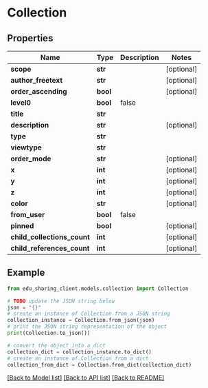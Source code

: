 # Collection


## Properties

Name | Type | Description | Notes
------------ | ------------- | ------------- | -------------
**scope** | **str** |  | [optional] 
**author_freetext** | **str** |  | [optional] 
**order_ascending** | **bool** |  | [optional] 
**level0** | **bool** | false | 
**title** | **str** |  | 
**description** | **str** |  | [optional] 
**type** | **str** |  | 
**viewtype** | **str** |  | 
**order_mode** | **str** |  | [optional] 
**x** | **int** |  | [optional] 
**y** | **int** |  | [optional] 
**z** | **int** |  | [optional] 
**color** | **str** |  | [optional] 
**from_user** | **bool** | false | 
**pinned** | **bool** |  | [optional] 
**child_collections_count** | **int** |  | [optional] 
**child_references_count** | **int** |  | [optional] 

## Example

```python
from edu_sharing_client.models.collection import Collection

# TODO update the JSON string below
json = "{}"
# create an instance of Collection from a JSON string
collection_instance = Collection.from_json(json)
# print the JSON string representation of the object
print(Collection.to_json())

# convert the object into a dict
collection_dict = collection_instance.to_dict()
# create an instance of Collection from a dict
collection_from_dict = Collection.from_dict(collection_dict)
```
[[Back to Model list]](../README.md#documentation-for-models) [[Back to API list]](../README.md#documentation-for-api-endpoints) [[Back to README]](../README.md)


